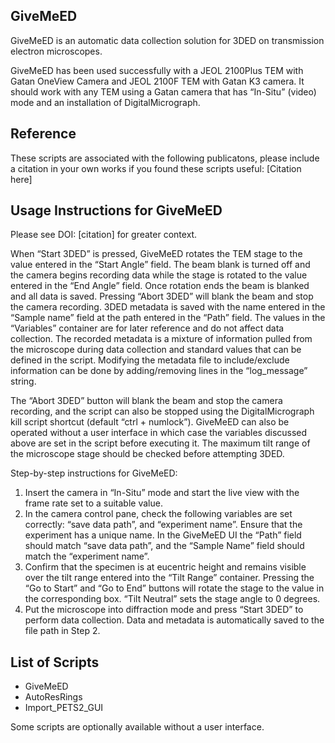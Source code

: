 ## GiveMeED

GiveMeED is an automatic data collection solution for 3DED on transmission electron microscopes.

GiveMeED has been used successfully with a JEOL 2100Plus TEM with Gatan OneView Camera and JEOL 2100F TEM with Gatan K3 camera. It should work with any TEM using a Gatan camera that has “In-Situ” (video) mode and an installation of DigitalMicrograph. 

## Reference 
These scripts are associated with the following publicatons, please include a citation in your own works if you found these scripts useful: 
[Citation here]

## Usage Instructions for GiveMeED

Please see DOI: [citation] for greater context. 

When “Start 3DED” is pressed, GiveMeED rotates the TEM stage to the value entered in the “Start Angle” field. The beam blank is turned off and the camera begins recording data while the stage is rotated to the value entered in the “End Angle” field. Once rotation ends the beam is blanked and all data is saved. Pressing “Abort 3DED” will blank the beam and stop the camera recording. 3DED metadata is saved with the name entered in the “Sample name” field at the path entered in the “Path” field. The values in the “Variables” container are for later reference and do not affect data collection. The recorded metadata is a mixture of information pulled from the microscope during data collection and standard values that can be defined in the script. Modifying the metadata file to include/exclude information can be done by adding/removing lines in the “log_message” string.

The “Abort 3DED” button will blank the beam and stop the camera recording, and the script can also be stopped using the DigitalMicrograph kill script shortcut (default “ctrl + numlock”). GiveMeED can also be operated without a user interface in which case the variables discussed above are set in the script before executing it. The maximum tilt range of the microscope stage should be checked before attempting 3DED.

Step-by-step instructions for GiveMeED:

1.	Insert the camera in “In-Situ” mode and start the live view with the frame rate set to a suitable value. 
2.	In the camera control pane, check the following variables are set correctly: “save data path”, and “experiment name”. Ensure that the experiment has a unique name. In the GiveMeED UI the “Path” field should match “save data path”, and the “Sample Name” field should match the “experiment name”. 
3.	Confirm that the specimen is at eucentric height and remains visible over the tilt range entered into the “Tilt Range” container. Pressing the “Go to Start” and “Go to End” buttons will rotate the stage to the value in the corresponding box. “Tilt Neutral” sets the stage angle to 0 degrees. 
4.	Put the microscope into diffraction mode and press “Start 3DED” to perform data collection. Data and metadata is automatically saved to the file path in Step 2. 

## List of Scripts 
- GiveMeED
- AutoResRings
- Import_PETS2_GUI

Some scripts are optionally available without a user interface. 
